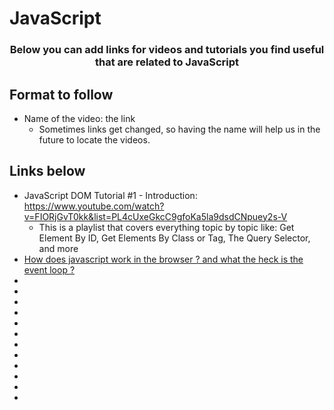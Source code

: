 # JavaScript

<p align="center">
  <h3 align="center">Below you can add links for videos and tutorials you find useful that are related to JavaScript</h3></p>


## Format to follow
* Name of the video: the link
  * Sometimes links get changed, so having the name will help us in the future to locate the videos.


## Links below

* JavaScript DOM Tutorial #1 - Introduction: https://www.youtube.com/watch?v=FIORjGvT0kk&list=PL4cUxeGkcC9gfoKa5la9dsdCNpuey2s-V
   * This is a playlist that covers everything topic by topic like: Get Element By ID, Get Elements By Class or Tag, The Query Selector, and more
* [How does javascript work in the browser ? and what the heck is the event loop ?](https://www.youtube.com/watch?v=8aGhZQkoFbQ&t=27s&ab_channel=JSConf)
* 
* 
* 
* 
* 
* 
* 
* 
* 
* 
* 
* 



